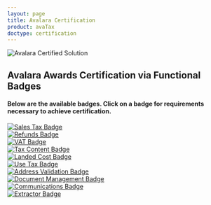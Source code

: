 ```yaml
---
layout: page
title: Avalara Certification
product: avaTax
doctype: certification
---
```

 <div class="row padding-top">
    <div class="col-sm-2">
      <img src="/public/images/devdot/badges/GENERIC.svg" class="img-responsive" alt="Avalara Certified Solution">
    </div>
    <div class="col-sm-10 padding-top">
      <h2>Avalara Awards Certification via Functional Badges</h2>
      <h4>Below are the available badges. Click on a badge for requirements necessary to achieve certification.</h4>
		 <div class="row">
		    <div class="col-sm-2">
		      <a href="sales-tax-badge"><img src="/public/images/devdot/badges/SalesTax.png" class="img-responsive" alt="Sales Tax Badge"></a>
		    </div>
		     <div class="col-sm-2">
		      <a href="refunds-credit-memos-badge"><img src="/public/images/devdot/badges/Refunds.png" class="img-responsive" alt="Refunds Badge"></a>
		    </div>
		    <div class="col-sm-2">
		      <a href="VAT-badge"><img src="/public/images/devdot/badges/VAT.SVG" class="img-responsive" alt="VAT Badge"></a>
		    </div>
		    <div class="col-sm-2">
		       <a href="tax-content-badge"><img src="/public/images/devdot/badges/taxcontent.svg" class="img-responsive" alt="Tax Content Badge"></a>
		    </div>
		 </div>
		 <div class="row">
		    <div class="col-sm-2">
		       <a href="customs-duty-and-import-tax-badge"><img src="/public/images/devdot/badges/CustomsDutyImportTax.png" class="img-responsive" alt="Landed Cost Badge"></a>
		    </div>
		    <div class="col-sm-2">
		       <a href="use-tax-badge"><img src="/public/images/devdot/badges/UseTax.png" class="img-responsive" alt="Use Tax Badge"></a>
		    </div>
		    <div class="col-sm-2">
		       <a href="address-validation-badge"><img src="/public/images/devdot/badges/AddressValidation.png" class="img-responsive" alt="Address Validation Badge"></a>
		    </div>
		    <div class="col-sm-2">
		       <a href="document-management-badge"><img src="/public/images/devdot/badges/DocumentManagement.png" class="img-responsive" alt="Document Management Badge"></a>
		    </div>
		  </div>
		<div class="row padding-bottom">
		    <div class="col-sm-2">
		      <a href="communication-badge"><img src="/public/images/devdot/badges/Comms.png" class="img-responsive" alt="Communications Badge"></a>
		    </div>
			 <div class="col-sm-2">
		      <a href="extractor-badge"><img src="/public/images/devdot/badges/Extractor.png" class="img-responsive" alt="Extractor Badge"></a>
		    </div>
		</div>
     </div>
 </div>

